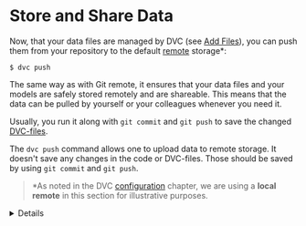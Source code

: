 # Store and Share Data

Now, that your data files are managed by DVC (see
[Add Files](/doc/get-started/add-files)), you can push them from your repository
to the default [remote](/doc/command-reference/remote) storage\*:

```dvc
$ dvc push
```

The same way as with Git remote, it ensures that your data files and your models
are safely stored remotely and are shareable. This means that the data can be
pulled by yourself or your colleagues whenever you need it.

Usually, you run it along with `git commit` and `git push` to save the changed
[DVC-files](/doc/user-guide/dvc-file-format).

The `dvc push` command allows one to upload data to remote storage. It doesn't
save any changes in the code or DVC-files. Those should be saved by using
`git commit` and `git push`.

> \*As noted in the DVC [configuration](/doc/get-started/configure) chapter, we
> are using a **local remote** in this section for illustrative purposes.

<details>

### Expand to learn more about DVC internals

You can check now that actual data file has been copied to the remote we created
in the [configuration](/doc/get-started/configure) chapter:

```dvc
$ ls -R /tmp/dvc-storage
/tmp/dvc-storage/a3:
04afb96060aad90176268345e10355
```

`a304afb96060aad90176268345e10355` above is the hash value of the `data.xml`
file. If you check the `data.xml.dvc`
[DVC-file](/doc/user-guide/dvc-file-format), you will see that it has this
string inside.

</details>
